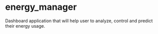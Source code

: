 # energy_manager

Dashboard application that will help user to analyze, control and predict their energy usage.
